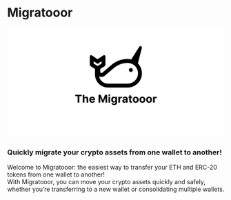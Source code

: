 # Migratooor
![./public/og.png](./public/og.png)

### Quickly migrate your crypto assets from one wallet to another!

Welcome to Migratooor: the easiest way to transfer your ETH and ERC-20 tokens from one wallet to another!  
With Migratooor, you can move your crypto assets quickly and safely, whether you’re transferring to a new wallet or consolidating multiple wallets.
